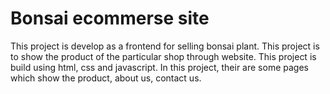 # Bonsai ecommerse site
 This project is develop as a frontend for selling bonsai plant. 
 This project is to show the product of the particular shop through website. 
 This project is build using html, css and javascript.
 In this project, their are some pages which show the product, about us, contact us.
 
